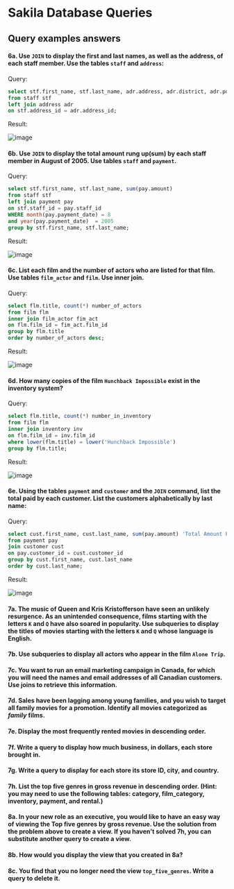 # Sakila Database Queries
Query examples answers
---

#### 6a. Use `JOIN` to display the first and last names, as well as the address, of each staff member. Use the tables `staff` and `address`:

Query: 
```sql
select stf.first_name, stf.last_name, adr.address, adr.district, adr.postal_code, adr.city_id 
from staff stf
left join address adr
on stf.address_id = adr.address_id;
```
Result:

  ![image](https://i.ibb.co/WFMDXr9/a.png)

#### 6b. Use `JOIN` to display the total amount rung up(sum) by each staff member in August of 2005. Use tables `staff` and `payment`.

Query: 
```sql
select stf.first_name, stf.last_name, sum(pay.amount)
from staff stf
left join payment pay
on stf.staff_id = pay.staff_id
WHERE month(pay.payment_date) = 8
and year(pay.payment_date)  = 2005
group by stf.first_name, stf.last_name;
```
Result:

  ![image](https://i.ibb.co/YNHdskr/b.png)

#### 6c. List each film and the number of actors who are listed for that film. Use tables `film_actor` and `film`. Use inner join.

Query: 
```sql
select flm.title, count(*) number_of_actors
from film flm
inner join film_actor fim_act
on flm.film_id = fim_act.film_id
group by flm.title
order by number_of_actors desc;
```
Result:

  ![image](https://i.ibb.co/dPbq7cR/c.png)

#### 6d. How many copies of the film `Hunchback Impossible` exist in the inventory system?

Query: 
```sql
select flm.title, count(*) number_in_inventory
from film flm
inner join inventory inv
on flm.film_id = inv.film_id
where lower(flm.title) = lower('Hunchback Impossible')
group by flm.title;
```
Result:

  ![image](https://i.ibb.co/8Xt1cRk/d.png)

#### 6e. Using the tables `payment` and `customer` and the `JOIN` command, list the total paid by each customer. List the customers alphabetically by last name:

Query: 
```sql
select cust.first_name, cust.last_name, sum(pay.amount) 'Total Amount Paid' 
from payment pay
join customer cust
on pay.customer_id = cust.customer_id
group by cust.first_name, cust.last_name
order by cust.last_name;
```
Result:

  ![image](https://i.ibb.co/ZmLRWwW/e.png)

#### 7a. The music of Queen and Kris Kristofferson have seen an unlikely resurgence. As an unintended consequence, films starting with the letters `K` and `Q` have also soared in popularity. Use subqueries to display the titles of movies starting with the letters `K` and `Q` whose language is English.

#### 7b. Use subqueries to display all actors who appear in the film `Alone Trip`.

#### 7c. You want to run an email marketing campaign in Canada, for which you will need the names and email addresses of all Canadian customers. Use joins to retrieve this information.

#### 7d. Sales have been lagging among young families, and you wish to target all family movies for a promotion. Identify all movies categorized as _family_ films.

#### 7e. Display the most frequently rented movies in descending order.

#### 7f. Write a query to display how much business, in dollars, each store brought in.

#### 7g. Write a query to display for each store its store ID, city, and country.

#### 7h. List the top five genres in gross revenue in descending order. (**Hint**: you may need to use the following tables: category, film_category, inventory, payment, and rental.)

#### 8a. In your new role as an executive, you would like to have an easy way of viewing the Top five genres by gross revenue. Use the solution from the problem above to create a view. If you haven't solved 7h, you can substitute another query to create a view.

#### 8b. How would you display the view that you created in 8a?

#### 8c. You find that you no longer need the view `top_five_genres`. Write a query to delete it.